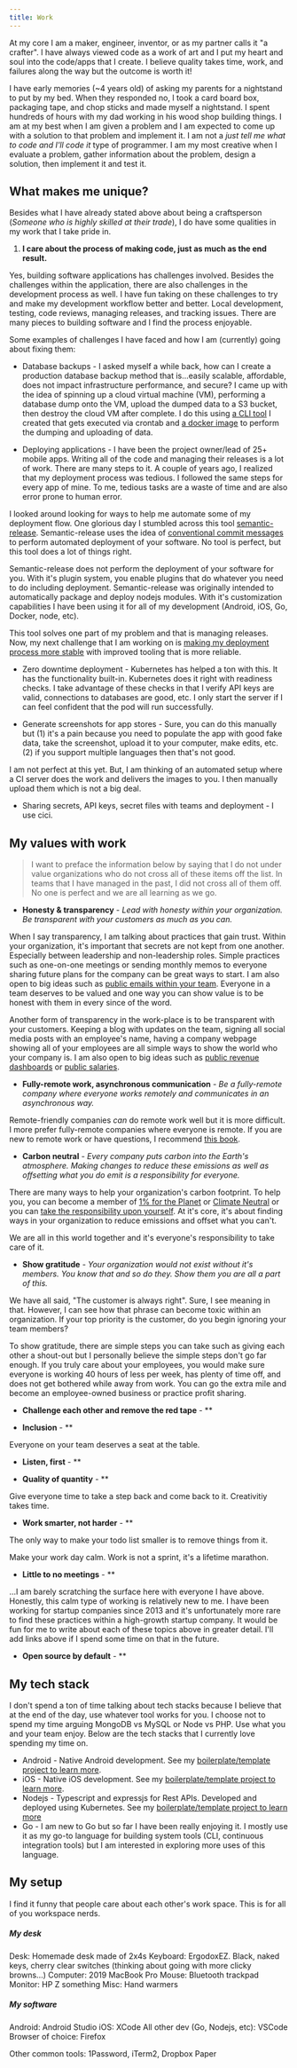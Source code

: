 ```yaml
---
title: Work
---
```


At my core I am a maker, engineer, inventor, or as my partner calls it "a crafter". I have always viewed code as a work of art and I put my heart and soul into the code/apps that I create. I believe quality takes time, work, and failures along the way but the outcome is worth it! 

I have early memories (~4 years old) of asking my parents for a nightstand to put by my bed. When they responded no, I took a card board box, packaging tape, and chop sticks and made myself a nightstand. I spent hundreds of hours with my dad working in his wood shop building things. I am at my best when I am given a problem and I am expected to come up with a solution to that problem and implement it. I am not a *just tell me what to code and I'll code it* type of programmer. I am my most creative when I evaluate a problem, gather information about the problem, design a solution, then implement it and test it. 

## What makes me unique? 

Besides what I have already stated above about being a craftsperson (*Someone who is highly skilled at their trade*), I do have some qualities in my work that I take pride in. 

1. **I care about the process of making code, just as much as the end result.** 

Yes, building software applications has challenges involved. Besides the challenges within the application, there are also challenges in the development process as well. I have fun taking on these challenges to try and make my development workflow better and better. Local development, testing, code reviews, managing releases, and tracking issues. There are many pieces to building software and I find the process enjoyable. 

Some examples of challenges I have faced and how I am (currently) going about fixing them:

* Database backups - I asked myself a while back, how can I create a production database backup method that is...easily scalable, affordable, does not impact infrastructure performance, and secure? I came up with the idea of spinning up a cloud virtual machine (VM), performing a database dump onto the VM, upload the dumped data to a S3 bucket, then destroy the cloud VM after complete. I do this using [a CLI tool](https://github.com/levibostian/purslane/) I created that gets executed via crontab and [a docker image](https://github.com/levibostian/Dockerfiles/tree/master/pgdump-s3) to perform the dumping and uploading of data. 

* Deploying applications - I have been the project owner/lead of 25+ mobile apps. Writing all of the code and managing their releases is a lot of work. There are many steps to it. A couple of years ago, I realized that my deployment process was tedious. I followed the same steps for every app of mine. To me, tedious tasks are a waste of time and are also error prone to human error. 

I looked around looking for ways to help me automate some of my deployment flow. One glorious day I stumbled across this tool [semantic-release](https://github.com/semantic-release/semantic-release). Semantic-release uses the idea of [conventional commit messages](https://gist.github.com/levibostian/71afa00ddc69688afebb215faab48fd7) to perform automated deployment of your software. No tool is perfect, but this tool does a lot of things right. 

Semantic-release does not perform the deployment of your software for you. With it's plugin system, you enable plugins that do whatever you need to do including deployment. Semantic-release was originally intended to automatically package and deploy nodejs modules. With it's customization capabilities I have been using it for all of my development (Android, iOS, Go, Docker, node, etc). 

This tool solves one part of my problem and that is managing releases. Now, my next challenge that I am working on is [making my deployment process more stable](https://github.com/levibostian/AndroidBlanky/issues/77) with improved tooling that is more reliable. 

* Zero downtime deployment - Kubernetes has helped a ton with this. It has the functionality built-in. Kubernetes does it right with readiness checks. I take advantage of these checks in that I verify API keys are valid, connections to databases are good, etc. I only start the server if I can feel confident that the pod will run successfully. 

* Generate screenshots for app stores - Sure, you can do this manually but (1) it's a pain because you need to populate the app with good fake data, take the screenshot, upload it to your computer, make edits, etc. (2) if you support multiple languages then that's not good. 

I am not perfect at this yet. But, I am thinking of an automated setup where a CI server does the work and delivers the images to you. I then manually upload them which is not a big deal. 

* Sharing secrets, API keys, secret files with teams and deployment - I use cici. 

## My values with work 

> I want to preface the information below by saying that I do not under value organizations who do not cross all of these items off the list. In teams that I have managed in the past, I did not cross all of them off. No one is perfect and we are all learning as we go. 

* **Honesty & transparency** - *Lead with honesty within your organization. Be transparent with your customers as much as you can.*

When I say transparency, I am talking about practices that gain trust. Within your organization, it's important that secrets are not kept from one another. Especially between leadership and non-leadership roles. Simple practices such as one-on-one meetings or sending monthly memos to everyone sharing future plans for the company can be great ways to start. I am also open to big ideas such as [public emails within your team](https://buffer.com/resources/buffer-transparent-email/). Everyone in a team deserves to be valued and one way you can show value is to be honest with them in every since of the word. 

Another form of transparency in the work-place is to be transparent with your customers. Keeping a blog with updates on the team, signing all social media posts with an employee's name, having a company webpage showing all of your employees are all simple ways to show the world who your company is. I am also open to big ideas such as [public revenue dashboards](https://buffer.com/revenue) or [public salaries](https://docs.google.com/spreadsheets/d/11s9VSyf4yaYUsqBKLaVH78NL8wdl8gXoj5BGAzjIFuc/edit#gid=671465451). 

* **Fully-remote work, asynchronous communication** - *Be a fully-remote company where everyone works remotely and communicates in an asynchronous way.* 

Remote-friendly companies *can* do remote work well but it is more difficult. I more prefer fully-remote companies where everyone is remote. If you are new to remote work or have questions, I recommend [this book](https://basecamp.com/books/remote). 

* **Carbon neutral** - *Every company puts carbon into the Earth's atmosphere. Making changes to reduce these emissions as well as offsetting what you do emit is a responsibility for everyone.*

There are many ways to help your organization's carbon footprint. To help you, you can become a member of [1% for the Planet](https://www.onepercentfortheplanet.org/) or [Climate Neutral](https://www.climateneutral.org/) or you can [take the responsibility upon yourself](https://wildbit.com/blog/2020/06/30/measuring-wildbits-environmental-impact). At it's core, it's about finding ways in your organization to reduce emissions and offset what you can't. 

We are all in this world together and it's everyone's responsibility to take care of it. 

* **Show gratitude** - *Your organization would not exist without it's members. You know that and so do they. Show them you are all a part of this.*

We have all said, "The customer is always right". Sure, I see meaning in that. However, I can see how that phrase can become toxic within an organization. If your top priority is the customer, do you begin ignoring your team members? 

To show gratitude, there are simple steps you can take such as giving each other a shout-out but I personally believe the simple steps don't go far enough. If you truly care about your employees, you would make sure everyone is working 40 hours of less per week, has plenty of time off, and does not get bothered while away from work. You can go the extra mile and become an employee-owned business or practice profit sharing. 

* **Challenge each other and remove the red tape** - **

* **Inclusion** - **

Everyone on your team deserves a seat at the table. 

* **Listen, first** - **

* **Quality of quantity** - **

Give everyone time to take a step back and come back to it. Creativitiy takes time. 

* **Work smarter, not harder** - **

The only way to make your todo list smaller is to remove things from it. 

Make your work day calm. Work is not a sprint, it's a lifetime marathon. 

* **Little to no meetings** - **

...I am barely scratching the surface here with everyone I have above. Honestly, this calm type of working is relatively new to me. I have been working for startup companies since 2013 and it's unfortunately more rare to find these practices within a high-growth startup company. It would be fun for me to write about each of these topics above in greater detail. I'll add links above if I spend some time on that in the future. 

* **Open source by default** - ** 

## My tech stack 

I don't spend a ton of time talking about tech stacks because I believe that at the end of the day, use whatever tool works for you. I choose not to spend my time arguing MongoDB vs MySQL or Node vs PHP. Use what you and your team enjoy. Below are the tech stacks that I currently love spending my time on.

* Android - Native Android development. See my [boilerplate/template project to learn more](https://github.com/levibostian/androidblanky/).
* iOS - Native iOS development. See my [boilerplate/template project to learn more](https://github.com/levibostian/iosblanky/).
* Nodejs - Typescript and expressjs for Rest APIs. Developed and deployed using Kubernetes. See my [boilerplate/template project to learn more](https://github.com/levibostian/expressjsblanky/)
* Go - I am new to Go but so far I have been really enjoying it. I mostly use it as my go-to language for building system tools (CLI, continuous integration tools) but I am interested in exploring more uses of this language. 

## My setup 

I find it funny that people care about each other's work space. This is for all of you workspace nerds. 

##### My desk 

Desk: Homemade desk made of 2x4s
Keyboard: ErgodoxEZ. Black, naked keys, cherry clear switches (thinking about going with more clicky browns...)
Computer: 2019 MacBook Pro
Mouse: Bluetooth trackpad
Monitor: HP Z something
Misc: Hand warmers

##### My software

Android: Android Studio 
iOS: XCode
All other dev (Go, Nodejs, etc): VSCode 
Browser of choice: Firefox 

Other common tools: 1Password, iTerm2, Dropbox Paper

